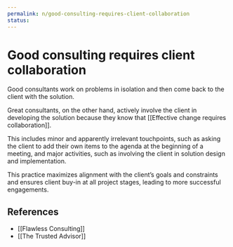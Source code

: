 ```yaml
---
permalink: n/good-consulting-requires-client-collaboration
status: 
---
```

# Good consulting requires client collaboration

Good consultants work on problems in isolation and then come back to the client with the solution.

Great consultants, on the other hand, actively involve the client in developing the solution because they know that [[Effective change requires collaboration]].

This includes minor and apparently irrelevant touchpoints, such as asking the client to add their own items to the agenda at the beginning of a meeting, and major activities, such as involving the client in solution design and implementation.

This practice maximizes alignment with the client’s goals and constraints and ensures client buy-in at all project stages, leading to more successful engagements.

## References

- [[Flawless Consulting]]
- [[The Trusted Advisor]]
